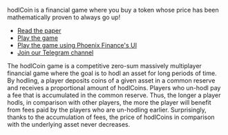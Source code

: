 hodlCoin is a financial game where you buy a token whose price has been mathematically proven to always go up!

* [Read the paper](https://eprint.iacr.org/2023/1029)
* [Play the game](https://app.hodlcoin.co.in)
* [Play the game using Phoenix Finance's UI](https://phoenixfi.app/)
* [Join our Telegram channel](https://t.me/hodlCoinGame)

The hodlCoin game is a competitive zero-sum massively multiplayer financial game where the goal is to hodl an asset for long periods of time. By hodling, a player deposits coins of a given asset in a common reserve and receives a proportional amount of hodlCoins. Players who un-hodl pay a fee that is accumulated in the common reserve. Thus, the longer a player hodls, in comparison with other players, the more the player will benefit from fees paid by the players who are un-hodling earlier. Surprisingly, thanks to the accumulation of fees, the price of hodlCoins in comparison with the underlying asset never decreases.
